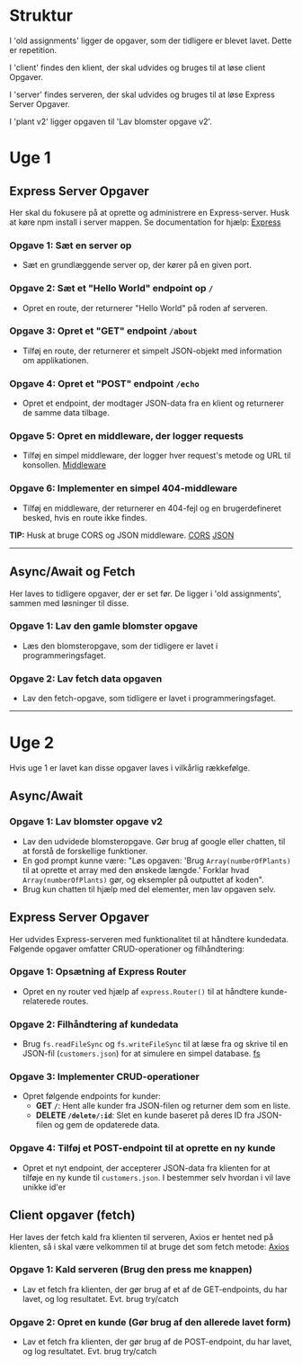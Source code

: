 # Struktur

I 'old assignments' ligger de opgaver, som der tidligere er blevet lavet. Dette er repetition.

I 'client' findes den klient, der skal udvides og bruges til at løse client Opgaver.

I 'server' findes serveren, der skal udvides og bruges til at løse Express Server Opgaver.

I 'plant v2' ligger opgaven til 'Lav blomster opgave v2'.


# Uge 1

## Express Server Opgaver 

Her skal du fokusere på at oprette og administrere en Express-server. Husk at køre npm install i server mappen. Se documentation for hjælp: [Express](https://expressjs.com/en/starter/hello-world.html)


### Opgave 1: Sæt en server op
- Sæt en grundlæggende server op, der kører på en given port.

### Opgave 2: Sæt et "Hello World" endpoint op `/`
- Opret en route, der returnerer "Hello World" på roden af serveren.

### Opgave 3: Opret et "GET" endpoint `/about`
- Tilføj en route, der returnerer et simpelt JSON-objekt med information om applikationen.

### Opgave 4: Opret et "POST" endpoint `/echo`
- Opret et endpoint, der modtager JSON-data fra en klient og returnerer de samme data tilbage.

### Opgave 5: Opret en middleware, der logger requests
- Tilføj en simpel middleware, der logger hver request's metode og URL til konsollen. [Middleware](https://expressjs.com/en/guide/using-middleware.html)

### Opgave 6: Implementer en simpel 404-middleware
- Tilføj en middleware, der returnerer en 404-fejl og en brugerdefineret besked, hvis en route ikke findes.

**TIP:** Husk at bruge CORS og JSON middleware. [CORS](https://www.npmjs.com/package/cors?activeTab=readme) [JSON](https://expressjs.com/en/5x/api.html#express.json)

---

## Async/Await og Fetch

Her laves to tidligere opgaver, der er set før. De ligger i 'old assignments', sammen med løsninger til disse.

### Opgave 1: Lav den gamle blomster opgave
- Læs den blomsteropgave, som der tidligere er lavet i programmeringsfaget.

### Opgave 2: Lav fetch data opgaven 
- Lav den fetch-opgave, som tidligere er lavet i programmeringsfaget.

---

# Uge 2

Hvis uge 1 er lavet kan disse opgaver laves i vilkårlig rækkefølge.

## Async/Await

### Opgave 1: Lav blomster opgave v2 
- Lav den udvidede blomsteropgave. Gør brug af google eller chatten, til at forstå de forskellige funktioner. 
- En god prompt kunne være:  "Løs opgaven: 'Brug `Array(numberOfPlants)` til at oprette et array med den ønskede længde.' Forklar hvad `Array(numberOfPlants)` gør, og eksempler på outputtet af koden". 
- Brug kun chatten til hjælp med del elementer, men lav opgaven selv. 

## Express Server Opgaver

Her udvides Express-serveren med funktionalitet til at håndtere kundedata. Følgende opgaver omfatter CRUD-operationer og filhåndtering:

### Opgave 1: Opsætning af Express Router
- Opret en ny router ved hjælp af `express.Router()` til at håndtere kunde-relaterede routes. 

### Opgave 2: Filhåndtering af kundedata
- Brug `fs.readFileSync` og `fs.writeFileSync` til at læse fra og skrive til en JSON-fil (`customers.json`) for at simulere en simpel database. [fs](https://www.w3schools.com/nodejs/nodejs_filesystem.asp)

### Opgave 3: Implementer CRUD-operationer
- Opret følgende endpoints for kunder:
  - **GET `/`**: Hent alle kunder fra JSON-filen og returner dem som en liste.
  - **DELETE `/delete/:id`**: Slet en kunde baseret på deres ID fra JSON-filen og gem de opdaterede data.

### Opgave 4: Tilføj et POST-endpoint til at oprette en ny kunde
- Opret et nyt endpoint, der accepterer JSON-data fra klienten for at tilføje en ny kunde til `customers.json`. I bestemmer selv hvordan i vil lave unikke id'er

## Client opgaver (fetch) 

Her laves der fetch kald fra klienten til serveren, Axios er hentet ned på klienten, så i skal være velkommen til at bruge det som fetch metode: [Axios](https://axios-http.com/docs/intro)

### Opgave 1: Kald serveren (Brug den press me knappen)
- Lav et fetch fra klienten, der gør brug af et af de GET-endpoints, du har lavet, og log resultatet. Evt. brug try/catch

### Opgave 2: Opret en kunde (Gør brug af den allerede lavet form)
- Lav et fetch fra klienten, der gør brug af de POST-endpoint, du har lavet, og log resultatet. Evt. brug try/catch